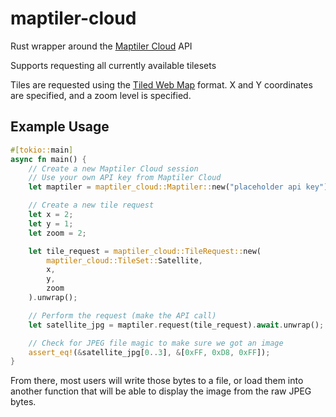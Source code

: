 # maptiler-cloud
Rust wrapper around  the [Maptiler Cloud](https://cloud.maptiler.com/maps/) API

Supports requesting all currently available tilesets

Tiles are requested using the [Tiled Web Map](https://en.wikipedia.org/wiki/Tiled_web_map) format.
X and Y coordinates are specified, and a zoom level is specified.

## Example Usage

```rust
#[tokio::main]
async fn main() {
    // Create a new Maptiler Cloud session
    // Use your own API key from Maptiler Cloud
    let maptiler = maptiler_cloud::Maptiler::new("placeholder api key");

    // Create a new tile request
    let x = 2;
    let y = 1;
    let zoom = 2;

    let tile_request = maptiler_cloud::TileRequest::new(
        maptiler_cloud::TileSet::Satellite,
        x,
        y,
        zoom
    ).unwrap();

    // Perform the request (make the API call)
    let satellite_jpg = maptiler.request(tile_request).await.unwrap();

    // Check for JPEG file magic to make sure we got an image
    assert_eq!(&satellite_jpg[0..3], &[0xFF, 0xD8, 0xFF]);
}
```

From there, most users will write those bytes to a file, or load them into another function
that will be able to display the image from the raw JPEG bytes.
